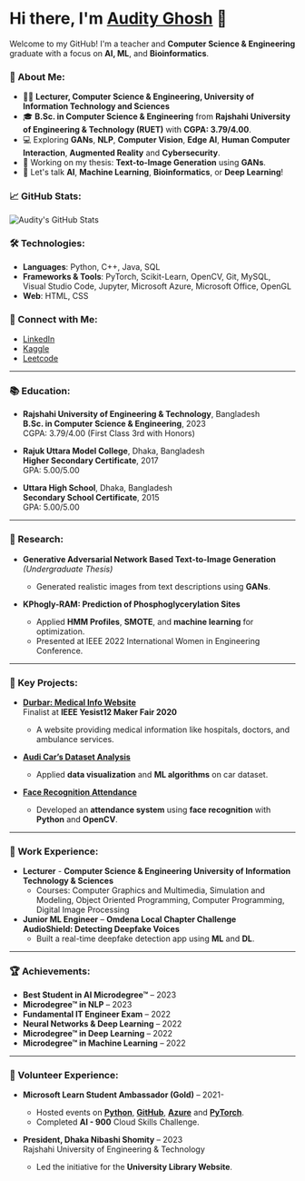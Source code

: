 # Hi there, I'm [Audity Ghosh](https://github.com/AudityGhosh) 👋

Welcome to my GitHub! I'm a teacher and **Computer Science & Engineering** graduate with a focus on **AI, ML**, and **Bioinformatics**.

### 🚀 About Me:
- 👩‍🏫 **Lecturer, Computer Science & Engineering, University of Information Technology and Sciences**
- 🎓 **B.Sc. in Computer Science & Engineering** from **Rajshahi University of Engineering & Technology (RUET)** with **CGPA: 3.79/4.00**.
- 💻 Exploring **GANs**, **NLP**, **Computer Vision**, **Edge AI**, **Human Computer Interaction**, **Augmented Reality** and **Cybersecurity**.
- 🌱 Working on my thesis: **Text-to-Image Generation** using **GANs**.
- 💬 Let's talk **AI**, **Machine Learning**, **Bioinformatics**, or **Deep Learning**!

### 📈 GitHub Stats:
![Audity's GitHub Stats](https://github-readme-stats.vercel.app/api?username=AudityGhosh&show_icons=true&count_private=true&hide=prs&theme=radical)

### 🛠️ Technologies:
- **Languages**: Python, C++, Java, SQL
- **Frameworks & Tools**: PyTorch, Scikit-Learn, OpenCV, Git, MySQL, Visual Studio Code, Jupyter, Microsoft Azure, Microsoft Office, OpenGL
- **Web**: HTML, CSS

### 🔗 Connect with Me:
- [LinkedIn](https://www.linkedin.com/in/AudityGhosh)
- [Kaggle](https://www.kaggle.com/AudityGhosh)
- [Leetcode](https://leetcode.com/u/Ms_Hyde)

---

### 📚 Education:
- **Rajshahi University of Engineering & Technology**, Bangladesh  
  **B.Sc. in Computer Science & Engineering**, 2023  
  CGPA: 3.79/4.00 (First Class 3rd with Honors)
  
- **Rajuk Uttara Model College**, Dhaka, Bangladesh  
  **Higher Secondary Certificate**, 2017  
  GPA: 5.00/5.00

- **Uttara High School**, Dhaka, Bangladesh  
  **Secondary School Certificate**, 2015  
  GPA: 5.00/5.00

---

### 🧠 Research:
- **Generative Adversarial Network Based Text-to-Image Generation** *(Undergraduate Thesis)*  
  - Generated realistic images from text descriptions using **GANs**.
  
- **KPhogly-RAM: Prediction of Phosphoglycerylation Sites**  
  - Applied **HMM Profiles**, **SMOTE**, and **machine learning** for optimization.  
  - Presented at IEEE 2022 International Women in Engineering Conference.

---

### 🔧 Key Projects:
- **[Durbar: Medical Info Website](https://github.com/AudityGhosh/Sanjivani)**  
  Finalist at **IEEE Yesist12 Maker Fair 2020**  
  - A website providing medical information like hospitals, doctors, and ambulance services.

- **[Audi Car’s Dataset Analysis](https://github.com/AudityGhosh/audi_used_car_analysis)**  
  - Applied **data visualization** and **ML algorithms** on car dataset.

- **[Face Recognition Attendance](https://github.com/AudityGhosh/Face_Recognition_Attendance_Management_System)**  
  - Developed an **attendance system** using **face recognition** with **Python** and **OpenCV**.

---

### 💼 Work Experience:
- **Lecturer** - **Computer Science & Engineering**
  **University of Information Technology & Sciences**
  - Courses: Computer Graphics and Multimedia, Simulation and Modeling, Object Oriented Programming, Computer Programming, Digital Image Processing
- **Junior ML Engineer** – **Omdena Local Chapter Challenge**  
  **AudioShield: Detecting Deepfake Voices**  
  - Built a real-time deepfake detection app using **ML** and **DL**.

---

### 🏆 Achievements:
- **Best Student in AI Microdegree™** – 2023  
- **Microdegree™ in NLP** – 2023  
- **Fundamental IT Engineer Exam** – 2022  
- **Neural Networks & Deep Learning** – 2022  
- **Microdegree™ in Deep Learning** – 2022  
- **Microdegree™ in Machine Learning** – 2022

---

### 🌱 Volunteer Experience:
- **Microsoft Learn Student Ambassador (Gold)** – 2021-  
  - Hosted events on **[Python](https://stdntpartners-my.sharepoint.com/:v:/g/personal/audity_ghosh_studentambassadors_com/EfuLXkTwpINImis6BsCTiF4BFRP_czTzLkgTsSpn5jXUBg?nav=eyJyZWZlcnJhbEluZm8iOnsicmVmZXJyYWxBcHAiOiJTdHJlYW1XZWJBcHAiLCJyZWZlcnJhbFZpZXciOiJTaGFyZURpYWxvZy1MaW5rIiwicmVmZXJyYWxBcHBQbGF0Zm9ybSI6IldlYiIsInJlZmVycmFsTW9kZSI6InZpZXcifX0%3D&e=amgAVr)**, **[GitHub](https://stdntpartners-my.sharepoint.com/:v:/g/personal/audity_ghosh_studentambassadors_com/Eb6QupUYOmZOi6KsB2TyFNUBvlRLvbvMyjg-6QtX-qpXag?nav=eyJyZWZlcnJhbEluZm8iOnsicmVmZXJyYWxBcHAiOiJTdHJlYW1XZWJBcHAiLCJyZWZlcnJhbFZpZXciOiJTaGFyZURpYWxvZy1MaW5rIiwicmVmZXJyYWxBcHBQbGF0Zm9ybSI6IldlYiIsInJlZmVycmFsTW9kZSI6InZpZXcifX0%3D&e=mRdALj)**, **[Azure](https://stdntpartners-my.sharepoint.com/personal/audity_ghosh_studentambassadors_com/_layouts/15/stream.aspx?id=%2Fpersonal%2Faudity%5Fghosh%5Fstudentambassadors%5Fcom%2FDocuments%2FRecordings%2FExplore%20Automated%20Machine%20Learning%20with%20Microsoft%20Azure%2D20240625%5F193845%2DMeeting%20Recording%2Emp4&nav=eyJyZWZlcnJhbEluZm8iOnsicmVmZXJyYWxBcHAiOiJTdHJlYW1XZWJBcHAiLCJyZWZlcnJhbFZpZXciOiJTaGFyZURpYWxvZy1MaW5rIiwicmVmZXJyYWxBcHBQbGF0Zm9ybSI6IldlYiIsInJlZmVycmFsTW9kZSI6InZpZXcifX0&ga=1&referrer=StreamWebApp%2EWeb&referrerScenario=AddressBarCopied%2Eview%2Ea3fac4d8%2D9d96%2D4575%2Da81d%2Dee8e9db83526)** and **[PyTorch](https://stdntpartners-my.sharepoint.com/personal/audity_ghosh_studentambassadors_com/_layouts/15/stream.aspx?id=%2Fpersonal%2Faudity%5Fghosh%5Fstudentambassadors%5Fcom%2FDocuments%2FRecordings%2FIntroduction%20to%20PyTorch%20with%20VS%20Code%2D20241231%5F223021%2DMeeting%20Recording%2Emp4&referrer=StreamWebApp%2EWeb&referrerScenario=AddressBarCopied%2Eview%2E87ce5dab%2De204%2D4b5b%2D93a7%2D6d6a27d9e5d1)**.  
  - Completed **AI - 900** Cloud Skills Challenge.

- **President, Dhaka Nibashi Shomity** – 2023  
  Rajshahi University of Engineering & Technology  
  - Led the initiative for the **University Library Website**.

